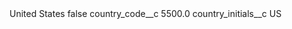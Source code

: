 <?xml version="1.0" encoding="UTF-8"?>
<CustomMetadata xmlns="http://soap.sforce.com/2006/04/metadata" xmlns:xsi="http://www.w3.org/2001/XMLSchema-instance" xmlns:xsd="http://www.w3.org/2001/XMLSchema">
    <label>United States</label>
    <protected>false</protected>
    <values>
        <field>country_code__c</field>
        <value xsi:type="xsd:double">5500.0</value>
    </values>
    <values>
        <field>country_initials__c</field>
        <value xsi:type="xsd:string">US</value>
    </values>
</CustomMetadata>
